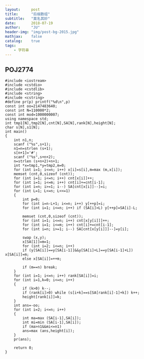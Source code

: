 ```yaml
---
layout:     post
title:      "后缀数组"
subtitle:   "莫名其妙"
date:       2018-07-19
author:     "JU"
header-img: "img/post-bg-2015.jpg"
mathjax:    false
catalog:    true
tags:
    - 字符串
---
```


## POJ2774
    #include <iostream>
    #include <cstdio>
    #include <cstdlib>
    #include <string>
    #include <cstring>
    #define pr(p) printf("%d\n",p)
    const int oo=2147483640;
    const int N=110000*2;
    const int mod=1000000007;
    using namespace std;
    int tmp1[N],tmp2[N],cnt[N],SA[N],rank[N],height[N];
    char s[N],s1[N]; 
    int main()
    {
	    int n1,n;
	    scanf ("%s",s+1);
	    n1=n=strlen (s+1);
	    s[n+1]='#';
	    scanf ("%s",s+n+2);
	    n=strlen (s+n+2)+n+1;
        int *x=tmp1,*y=tmp2,m=0;
        for (int i=1; i<=n; i++) x[i]=s[i],m=max (m,x[i]);
        memset (cnt,0,sizeof (cnt));
        for (int i=1; i<=n; i++) cnt[x[i]]++;
        for (int i=1; i<=m; i++) cnt[i]+=cnt[i-1];
        for (int i=n; i>=1; i--) SA[cnt[x[i]]--]=i;
        for (int L=1; L<=n; L<<=1)
        {
           	int p=0;
           	for (int i=n-L+1; i<=n; i++) y[++p]=i;
           	for (int i=1; i<=n; i++) if (SA[i]>L) y[++p]=SA[i]-L;
           	
           	memset (cnt,0,sizeof (cnt));
           	for (int i=1; i<=n; i++) cnt[x[y[i]]]++;
           	for (int i=1; i<=m; i++) cnt[i]+=cnt[i-1];
           	for (int i=n; i>=1; i--) SA[cnt[x[y[i]]]--]=y[i];
           	
           	swap (x,y);
           	x[SA[1]]=m=1;
           	for (int i=2; i<=n; i++)
           	if (y[SA[i]]==y[SA[i-1]]&&y[SA[i]+L]==y[SA[i-1]+L]) x[SA[i]]=m;
           	else x[SA[i]]=++m;
           	
           	if (m==n) break;
        }
        for (int i=1; i<=n; i++) rank[SA[i]]=i; 
        for (int i=1,k=0; i<=n; i++)
        {
        	if (k>0) k--;
        	if (rank[i]>0) while (s[i+k]==s[SA[rank[i]-1]+k]) k++;
        	height[rank[i]]=k;
        }
        int ans=-oo;
        for (int i=2; i<=n; i++)
        {
        	int ma=max (SA[i-1],SA[i]);
        	int mi=min (SA[i-1],SA[i]);
        	if (ma>n1&&mi<=n1)
            ans=max (ans,height[i]);
	    }
 	    pr(ans);
    	
	    return 0;
    }
